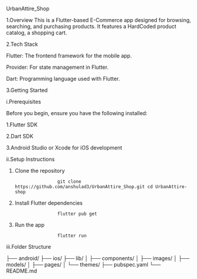 UrbanAttire_Shop

1.Overview
This is a Flutter-based E-Commerce app designed for browsing, searching, and purchasing products. It features a HardCoded product catalog, a shopping cart. 

2.Tech Stack

Flutter: The frontend framework for the mobile app.

Provider: For state management in Flutter.

Dart: Programming language used with Flutter.

3.Getting Started


i.Prerequisites

Before you begin, ensure you have the following installed:

   1.Flutter SDK

   2.Dart SDK

   3.Android Studio or Xcode for iOS development

ii.Setup Instructions

1. Clone the repository  

                       git clone https://github.com/anshulad3/UrbanAttire_Shop.git cd UrbanAttire-shop
   
2. Install Flutter dependencies

                       flutter pub get

3. Run the app

                       flutter run


iii.Folder Structure

├── android/
├── ios/
├── lib/
│   ├── components/
│   ├── images/
│   ├── models/
│   ├── pages/
│   └── themes/
├── pubspec.yaml
└── README.md
   
    
